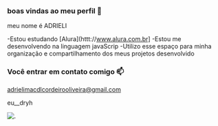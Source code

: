 ### boas vindas ao meu perfil 💋

meu nome é ADRIELI

-Estou estudando [Alura](httt://www.alura.com.br]
-Estou me desenvolvendo na linguagem javaScrip
-Utilizo esse espaço para minha organização e compartilhamento dos meus projetos desenvolvido 

### Você entrar em contato comigo 📫

adrielimacdlcordeirooliveira@gmail.com 

eu__dryh

![.](https://media1.tenor.com/m/9zUrQrZpOiYAAAAC/rihanna.gif)
